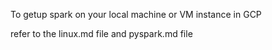 To getup spark on your local machine or VM instance in GCP 

refer to the linux.md file and pyspark.md file 
